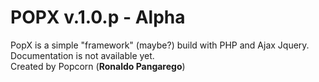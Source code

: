 # POPX v.1.0.p - Alpha

PopX is a simple "framework" (maybe?) build with PHP and Ajax Jquery. Documentation is not available yet.
<br>Created by Popcorn (<b>Ronaldo Pangarego</b>)
